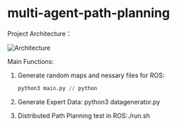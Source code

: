 # multi-agent-path-planning

Project Architecture：

![Architecture](https://github.com/linqq19/multi-agent-path-planning/assets/54255402/e698c6f6-a7fd-4176-a499-9117c22da028)

Main Functions:

1. Generate random maps and nessary files for ROS:
   ~~~ python
   python3 main.py // python
   ~~~
3. Generate Expert Data: python3 datagenerator.py
   
4. Distributed Path Planning test  in ROS:./run.sh

